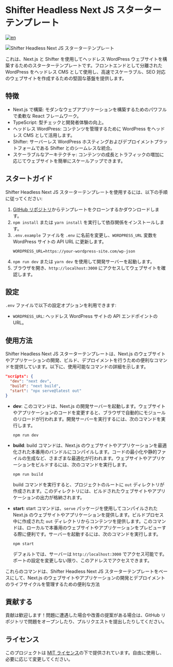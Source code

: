 # Shifter Headless Next JS スターターテンプレート
[![en](https://img.shields.io/badge/lang-en-white.svg)](https://github.com/getshifter/shifter-headless-nextjs-typescript/blob/main/README.md)

![Shifter Headless Next JS スターターテンプレート](https://cdn.getshifter.co/6979d2c20e0f14c46f6b6eac8659c6136a0b4a67/uploads/2023/03/1-1024x626.png)

これは、Next.js と Shifter を使用してヘッドレス WordPress ウェブサイトを構築するためのスターターテンプレートです。フロントエンドとして分離された WordPress をヘッドレス CMS として使用し、高速でスケーラブル、SEO 対応のウェブサイトを作成するための堅固な基盤を提供します。

## 特徴

- Next.js で構築: モダンなウェブアプリケーションを構築するためのパワフルで柔軟な React フレームワーク。
- TypeScript: 型チェックと開発者体験の向上。
- ヘッドレス WordPress: コンテンツを管理するために WordPress をヘッドレス CMS として活用します。
- Shifter: サーバーレス WordPress ホスティングおよびデプロイメントプラットフォームである Shifter とのシームレスな統合。
- スケーラブルなアーキテクチャ: コンテンツの成長とトラフィックの増加に応じてウェブサイトを簡単にスケールアップできます。

## スタートガイド

Shifter Headless Next JS スターターテンプレートを使用するには、以下の手順に従ってください:

1. [GitHub リポジトリ](https://github.com/getshifter/headless-example-nextjs-typescript)からテンプレートをクローンするかダウンロードします。
2. `npm install` または `yarn install` を実行して依存関係をインストールします。
3. `.env.example` ファイルを `.env` に名前を変更し、`WORDPRESS_URL` 変数を WordPress サイトの API URL に更新します。
   ```plaintext
   WORDPRESS_URL=https://your-wordpress-site.com/wp-json
   ```
4. `npm run dev` または `yarn dev` を使用して開発サーバーを起動します。
5. ブラウザを開き、`http://localhost:3000` にアクセスしてウェブサイトを確認します。

## 設定

`.env` ファイルで以下の設定オプションを利用できます:

- `WORDPRESS_URL`: ヘッドレス WordPress サイトの API エンドポイントの URL。

## 使用方法

Shifter Headless Next JS スターターテンプレートは、Next.js のウェブサイトやアプリケーションの開発、ビルド、デプロイメントを行うための便利なコマンドを提供しています。以下に、使用可能なコマンドの詳細を示します。

```json
"scripts": {
  "dev": "next dev",
  "build": "next build",
  "start": "npx serve@latest out"
}
```

- **dev**: このコマンドは、Next.js の開発サーバーを起動します。ウェブサイトやアプリケーションのコードを変更すると、ブラウザで自動的にモジュールのリロードが行われます。開発サーバーを実行するには、次のコマンドを実行します。

  ```shell
  npm run dev
  ```

- **build**: build コマンドは、Next.js のウェブサイトやアプリケーションを最適化された本番用のバンドルにコンパイルします。コードの最小化や静的ファイルの生成など、さまざまな最適化が行われます。ウェブサイトやアプリケーションをビルドするには、次のコマンドを実行します。

  ```shell
  npm run build
  ```

  build コマンドを実行すると、プロジェクトのルートに `out` ディレクトリが作成されます。このディレクトリには、ビルドされたウェブサイトやアプリケーションの出力が格納されます。

- **start**: start コマンドは、`serve` パッケージを使用してコンパイルされた Next.js のウェブサイトやアプリケーションを提供します。ビルドプロセス中に作成された `out` ディレクトリからコンテンツを提供します。このコマンドは、ローカルで本番用のウェブサイトやアプリケーションをプレビューする際に便利です。サーバーを起動するには、次のコマンドを実行します。

  ```shell
  npm start
  ```

  デフォルトでは、サーバーは `http://localhost:3000` でアクセス可能です。ポートの設定を変更しない限り、このアドレスでアクセスできます。

これらのコマンドは、Shifter Headless Next JS スターターテンプレートをベースにして、Next.js のウェブサイトやアプリケーションの開発とデプロイメントのライフサイクルを管理するための便利な方法

## 貢献する

貢献は歓迎します！問題に遭遇した場合や改善の提案がある場合は、GitHub リポジトリで問題をオープンしたり、プルリクエストを提出したりしてください。

## ライセンス

このプロジェクトは [MIT ライセンス](LICENSE)の下で提供されています。自由に使用し、必要に応じて変更してください。